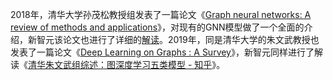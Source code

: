 2018年，清华大学孙茂松教授组发表了一篇论文《[Graph neural networks: A review of methods and applications](https://arxiv.org/pdf/1812.08434.pdf)》，对现有的GNN模型做了一个全面的介绍，新智元该论文也进行了详细的[解读](https://mp.weixin.qq.com/s?__biz=MzI3MTA0MTk1MA==&mid=2652034713&idx=1&sn=66be74a9435810f1e782bc0de44b3791&chksm=f121a268c6562b7e9d3905468b6995427b689fe580c3283ada699f1b928236aeb771f15eb91c&scene=21#wechat_redirect)。2019年，同是清华大学的朱文武教授也发表了一篇论文《[Deep Learning on Graphs : A Survey](https://arxiv.org/pdf/1812.04202v1.pdf)》，新智元同样进行了解读《[清华朱文武组综述：图深度学习五类模型 - 知乎](https://zhuanlan.zhihu.com/p/54369820)》。

